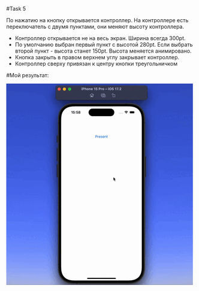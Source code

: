 #Task 5


По нажатию на кнопку открывается контроллер. На контроллере есть переключатель с двумя пунктами, они меняют высоту контроллера.

- Контроллер открывается не на весь экран. Ширина всегда 300pt.
- По умолчанию выбран первый пункт с высотой 280pt. Если выбрать второй пункт - высота станет 150pt. Высота меняется анимировано.
- Кнопка закрыть в правом верхнем углу закрывает контроллер.
- Контроллер сверху привязан к центру кнопки треугольничком


#Мой результат:


![](https://github.com/manameninja/VorobeiTask5/blob/main/previewTask5.mov.gif)
